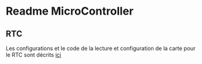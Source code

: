 # Readme MicroController

## RTC 

Les configurations et le code de la lecture et configuration de la carte pour le RTC sont décrits [ici](https://controllerstech.com/internal-rtc-in-stm32/)
